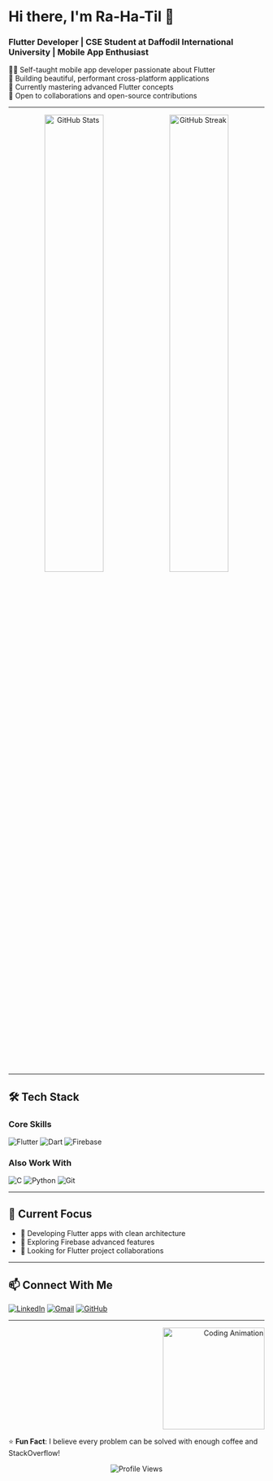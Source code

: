

# Hi there, I'm Ra-Ha-Til 👋

### Flutter Developer | CSE Student at Daffodil International University | Mobile App Enthusiast

👨‍💻 Self-taught mobile app developer passionate about Flutter  
📱 Building beautiful, performant cross-platform applications  
🌱 Currently mastering advanced Flutter concepts  
🎯 Open to collaborations and open-source contributions  

---

<div align="center">
  <img src="https://github-readme-stats.vercel.app/api?username=Ra-Ha-Til&show_icons=true&theme=radical&hide_border=true&count_private=true" alt="GitHub Stats" width="48%" />
  <img src="https://github-readme-streak-stats.herokuapp.com/?user=Ra-Ha-Til&theme=radical&hide_border=true" alt="GitHub Streak" width="48%" />
</div>

---

## 🛠️ Tech Stack

### **Core Skills**
![Flutter](https://img.shields.io/badge/Flutter-02569B?style=for-the-badge&logo=flutter&logoColor=white)
![Dart](https://img.shields.io/badge/Dart-0175C2?style=for-the-badge&logo=dart&logoColor=white)
![Firebase](https://img.shields.io/badge/Firebase-FFCA28?style=for-the-badge&logo=firebase&logoColor=black)

### **Also Work With**
![C](https://img.shields.io/badge/C-A8B9CC?style=for-the-badge&logo=c&logoColor=black)
![Python](https://img.shields.io/badge/Python-3776AB?style=for-the-badge&logo=python&logoColor=white)
![Git](https://img.shields.io/badge/Git-F05032?style=for-the-badge&logo=git&logoColor=white)

---

## 🌱 Current Focus
- 🔭 Developing Flutter apps with clean architecture
- 🌱 Exploring Firebase advanced features
- 👯 Looking for Flutter project collaborations

---

## 📫 Connect With Me
[![LinkedIn](https://img.shields.io/badge/LinkedIn-0A66C2?style=for-the-badge&logo=linkedin&logoColor=white)](https://www.linkedin.com/in/rahatil4769/)
[![Gmail](https://img.shields.io/badge/Email-D14836?style=for-the-badge&logo=gmail&logoColor=white)](mailto:rahatil880@gmail.com)
[![GitHub](https://img.shields.io/badge/GitHub-181717?style=for-the-badge&logo=github&logoColor=white)](https://github.com/Ra-Ha-Til)

---

<div align="right">
  <img src="https://media.giphy.com/media/v1.Y2lkPTc5MGI3NjExcDFsZ3V4dWYwN2V1Z3JkZ2JqZzV5eGJ0dHZ6bWx6dGJtZ2R2eGJ3dyZlcD12MV9pbnRlcm5hbF9naWZfYnlfaWQmY3Q9Zw/qgQUggAC3Pfv687qPC/giphy.gif" alt="Coding Animation" width="200">
</div>

⭐ **Fun Fact**: I believe every problem can be solved with enough coffee and StackOverflow!

<p align="center">
  <img src="https://komarev.com/ghpvc/?username=Ra-Ha-Til&label=Profile%20Views&color=blueviolet&style=flat" alt="Profile Views">
</p>

